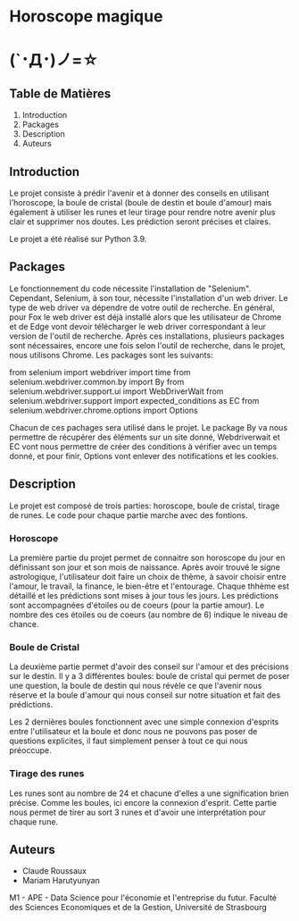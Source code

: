 # Horoscope magique 

# (`･Д･)ノ=☆

## Table de Matières 
1. Introduction
2. Packages 
3. Description
4. Auteurs 


## Introduction

Le projet consiste à prédir l'avenir et à donner des conseils en utilisant l'horoscope, la boule de cristal (boule de destin et boule d'amour) mais également à utiliser les runes et leur tirage pour rendre notre avenir plus clair et supprimer nos doutes. 
Les prédiction seront précises et claires.

Le projet a été réalisé sur Python 3.9.


## Packages 

Le fonctionnement du code nécessite l'installation de "Selenium". Cependant, Selenium, à son tour, nécessite l'installation d'un web driver. Le type de web driver va dépendre de votre outil de recherche. En général, pour Fox le web driver est déjà installé alors que les utilisateur de Chrome et de Edge vont devoir télécharger le web driver correspondant à leur version de l'outil de recherche.
Après ces installations, plusieurs packages sont nécessaires, encore une fois selon l'outil de recherche, dans le projet, nous utilisons Chrome. Les packages sont les suivants:

from selenium import webdriver
import time
from selenium.webdriver.common.by import By
from selenium.webdriver.support.ui import WebDriverWait
from selenium.webdriver.support import expected_conditions as EC
from selenium.webdriver.chrome.options import Options


Chacun de ces pachages sera utilisé dans le projet. Le package By va nous permettre de récupérer des éléments sur un site donné, Webdriverwait et EC vont nous permettre de créer des conditions à vérifier avec un temps donné, et pour finir, Options vont enlever des notifications et les cookies.


## Description
 
Le projet est composé de trois parties: horoscope, boule de cristal, tirage de runes. Le code pour chaque partie marche avec des fontions. 

### Horoscope 

La première partie du projet permet de connaitre son horoscope du jour en définissant son jour et son mois de naissance. Après avoir trouvé le signe astrologique, l'utilisateur doit faire un choix de thème, à savoir choisir entre l'amour, le travail, la finance, le bien-être et l'entourage. Chaque thhème est détaillé et les prédictions sont mises à jour tous les jours. 
Les prédictions sont accompagnées d'étoiles ou de coeurs (pour la partie amour). Le nombre des ces étoiles ou de coeurs (au nombre de 6) indique le niveau de chance.

### Boule de Cristal

La deuxième partie permet d'avoir des conseil sur l'amour et des précisions sur le destin. 
Il y a 3 différentes boules: boule de cristal qui permet de poser une question, la boule de destin qui nous révèle ce que l'avenir nous réserve et la boule d'amour qui nous conseil sur notre situation et fait des prédictions. 

Les 2 dernières boules fonctionnent avec une simple connexion d'esprits entre l'utilisateur et la boule et donc nous ne pouvons pas poser de questions explicites, il faut simplement penser à tout ce qui nous préoccupe. 

### Tirage des runes

Les runes sont au nombre de 24 et chacune d'elles a une signification brien précise. Comme les boules, ici encore la connexion d'esprit. 
Cette partie nous permet de tirer au sort 3 runes et d'avoir une interprétation pour chaque rune. 


## Auteurs

- Claude Roussaux
- Mariam Harutyunyan

M1 - APE - Data Science pour l'économie et l'entreprise du futur.
Faculté des Sciences Economiques et de la Gestion, Université de Strasbourg
